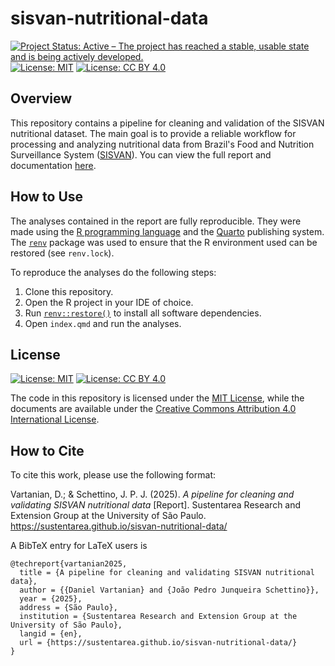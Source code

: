 # sisvan-nutritional-data

<!-- badges: start -->
[![Project Status: Active – The project has reached a stable, usable state and is being actively developed.](https://img.shields.io/badge/Repo%20Status-Active-12DA12.svg)](https://www.repostatus.org/#inactive)
[![License: MIT](https://img.shields.io/badge/License-MIT-10D810.svg)](https://choosealicense.com/licenses/mit/)
[![License: CC BY
4.0](https://img.shields.io/badge/License-CC_BY_4.0-lightgrey.svg)](https://creativecommons.org/licenses/by/4.0/)
<!-- badges: end -->

## Overview

This repository contains a pipeline for cleaning and validation of the SISVAN nutritional dataset. The main goal is to provide a reliable workflow for processing and analyzing nutritional data from Brazil's Food and Nutrition Surveillance System ([SISVAN](https://sisaps.saude.gov.br/sisvan/)). You can view the full report and documentation [here](https://sustentarea.github.io/sisvan-nutritional-data/).

## How to Use

The analyses contained in the report are fully reproducible. They were made using the [R programming language](https://www.r-project.org/) and the [Quarto](https://quarto.org/) publishing system. The [`renv`](https://rstudio.github.io/renv/) package was used to ensure that the R environment used can be restored (see `renv.lock`).

To reproduce the analyses do the following steps:

1. Clone this repository.
1. Open the R project in your IDE of choice.
1. Run [`renv::restore()`](https://rstudio.github.io/renv//reference/restore.html) to install all software dependencies.
1. Open `index.qmd` and run the analyses.

## License

[![License: MIT](https://img.shields.io/badge/License-MIT-10D810.svg)](https://choosealicense.com/licenses/mit/)
[![License: CC BY
4.0](https://img.shields.io/badge/License-CC_BY_4.0-lightgrey.svg)](https://creativecommons.org/licenses/by/4.0/)

The code in this repository is licensed under the [MIT License](https://opensource.org/license/mit/), while the documents are available under the [Creative Commons Attribution 4.0 International
License](https://creativecommons.org/licenses/by/4.0/).

## How to Cite

To cite this work, please use the following format:

Vartanian, D.; & Schettino, J. P. J. (2025). *A pipeline for cleaning and validating SISVAN nutritional data* \[Report\]. Sustentarea Research and Extension Group at the University of São Paulo. <https://sustentarea.github.io/sisvan-nutritional-data/>

A BibTeX entry for LaTeX users is

```
@techreport{vartanian2025,
  title = {A pipeline for cleaning and validating SISVAN nutritional data},
  author = {{Daniel Vartanian} and {João Pedro Junqueira Schettino}},
  year = {2025},
  address = {São Paulo},
  institution = {Sustentarea Research and Extension Group at the University of São Paulo},
  langid = {en},
  url = {https://sustentarea.github.io/sisvan-nutritional-data/}
}
```
